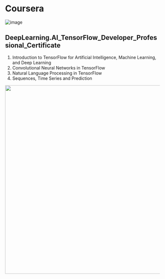 # Coursera 
![image](https://github.com/kye09/DeepLearning.AI_TensorFlow_Developer_Professional_Certificate/assets/136800080/c5cc6643-3dc0-492f-99b4-a66139ec178d)
## DeepLearning.AI_TensorFlow_Developer_Professional_Certificate
1. Introduction to TensorFlow for Artificial Intelligence, Machine Learning, and Deep Learning
2. Convolutional Neural Networks in TensorFlow
3. Natural Language Processing in TensorFlow
4. Sequences, Time Series and Prediction

<img src="https://github.com/user-attachments/assets/0641dbc2-127b-430c-b4ff-84dbad403772"  width="792" height="612"/>
